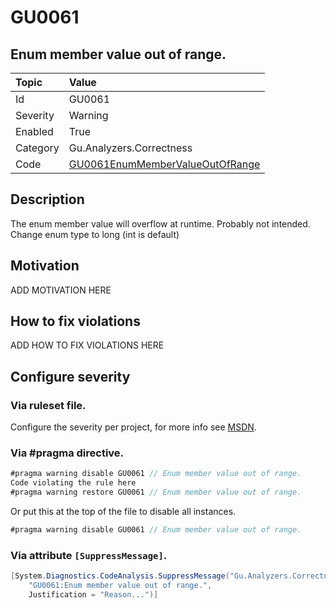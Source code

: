 # GU0061
## Enum member value out of range.

| Topic    | Value
| :--      | :--
| Id       | GU0061
| Severity | Warning
| Enabled  | True
| Category | Gu.Analyzers.Correctness
| Code     | [GU0061EnumMemberValueOutOfRange](https://github.com/DotNetAnalyzers/Gu.Analyzers/blob/master/Gu.Analyzers/GU0061EnumMemberValueOutOfRange.cs)


## Description

The enum member value will overflow at runtime. Probably not intended. Change enum type to long (int is default)

## Motivation

ADD MOTIVATION HERE

## How to fix violations

ADD HOW TO FIX VIOLATIONS HERE

<!-- start generated config severity -->
## Configure severity

### Via ruleset file.

Configure the severity per project, for more info see [MSDN](https://msdn.microsoft.com/en-us/library/dd264949.aspx).

### Via #pragma directive.
```C#
#pragma warning disable GU0061 // Enum member value out of range.
Code violating the rule here
#pragma warning restore GU0061 // Enum member value out of range.
```

Or put this at the top of the file to disable all instances.
```C#
#pragma warning disable GU0061 // Enum member value out of range.
```

### Via attribute `[SuppressMessage]`.

```C#
[System.Diagnostics.CodeAnalysis.SuppressMessage("Gu.Analyzers.Correctness", 
    "GU0061:Enum member value out of range.", 
    Justification = "Reason...")]
```
<!-- end generated config severity -->